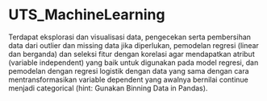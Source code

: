 # UTS_MachineLearning

Terdapat eksplorasi dan visualisasi data, pengecekan serta pembersihan data dari outlier dan missing data jika diperlukan, pemodelan regresi (linear dan berganda) dan seleksi fitur dengan korelasi agar mendapatkan atribut (variable independent) yang baik untuk digunakan pada model regresi, dan pemodelan dengan regresi logistik dengan data yang sama dengan cara mentransformasikan variable dependent yang awalnya bernilai continue menjadi categorical (hint: Gunakan Binning Data in Pandas).
